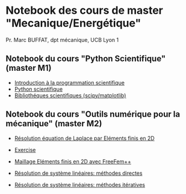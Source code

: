 # Notebook des cours de master "Mecanique/Energétique" 
Pr. Marc BUFFAT, dpt mécanique, UCB Lyon 1

Notebook du cours "Python Scientifique" (master M1)
--------------------------------------

* [Introduction à la programmation scientifique](http://nbviewer.ipython.org/github/mbuffat/Cours/blob/master/PythonScientifique/Introduction.ipynb)
* [Python scientifique](http://nbviewer.ipython.org/github/mbuffat/Cours/blob/master/PythonScientifique/PythonScientifique.ipynb)
* [Bibliothéques scientifiques (scipy/matplotlib)](http://nbviewer.ipython.org/github/mbuffat/Cours/blob/master/PythonScientifique/BibliothequeScientifique.ipynb)


Notebook du cours "Outils numérique pour la mécanique" (master M2)
-----------------------

* [Résolution équation de Laplace par Eléments finis en 2D](http://nbviewer.ipython.org/github/mbuffat/Cours/blob/master/EltFinis2D/Laplace2D.ipynb)
* [Exercise](http://nbviewer.ipython.org/github/mbuffat/Cours/blob/master/EltFinis2D/Exercice.ipynb)

* [Maillage Eléments finis en 2D avec FreeFem++ ](http://nbviewer.ipython.org/github/mbuffat/Cours/blob/master/Mailleur/maillageEF.ipynb)

* [Résolution de système linéaires: méthodes directes](http://nbviewer.ipython.org/github/mbuffat/Cours/blob/master/SystemeLineaire/SystemeLineaire.ipynb)

* [Résolution de système linéaires: méthodes itératives](http://nbviewer.ipython.org/github/mbuffat/Cours/blob/master/SystemeLineaire/MethodesIteratives.ipynb)


